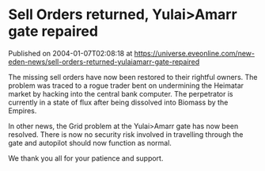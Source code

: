 # Sell Orders returned, Yulai>Amarr gate repaired
Published on 2004-01-07T02:08:18 at https://universe.eveonline.com/new-eden-news/sell-orders-returned-yulaiamarr-gate-repaired

The missing sell orders have now been restored to their rightful owners. The problem was traced to a rogue trader bent on undermining the Heimatar market by hacking into the central bank computer. The perpetrator is currently in a state of flux after being dissolved into Biomass by the Empires.   
  
In other news, the Grid problem at the Yulai>Amarr gate has now been resolved. There is now no security risk involved in travelling through the gate and autopilot should now function as normal.   
  
We thank you all for your patience and support.

